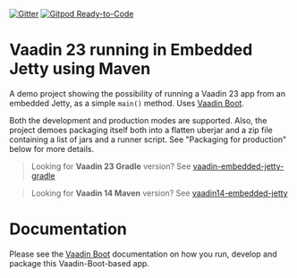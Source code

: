 [![Gitter](https://badges.gitter.im/Join%20Chat.svg)](https://gitter.im/vaadin-flow/Lobby#?utm_source=badge&utm_medium=badge&utm_campaign=pr-badge)
[![Gitpod Ready-to-Code](https://img.shields.io/badge/Gitpod-Ready--to--Code-blue?logo=gitpod)](https://gitpod.io/#https://github.com/mvysny/vaadin-embedded-jetty)

# Vaadin 23 running in Embedded Jetty using Maven

A demo project showing the possibility of running a Vaadin 23 app from an
embedded Jetty, as a simple `main()` method. Uses [Vaadin Boot](https://github.com/mvysny/vaadin-boot).

Both the development and production modes are supported. Also, the project
demoes packaging itself both into a flatten uberjar and a zip file containing
a list of jars and a runner script. See "Packaging for production" below
for more details.

> Looking for **Vaadin 23 Gradle** version? See [vaadin-embedded-jetty-gradle](https://github.com/mvysny/vaadin-embedded-jetty-gradle)

> Looking for **Vaadin 14 Maven** version? See [vaadin14-embedded-jetty](https://github.com/mvysny/vaadin14-embedded-jetty)

# Documentation

Please see the [Vaadin Boot](https://github.com/mvysny/vaadin-boot) documentation
on how you run, develop and package this Vaadin-Boot-based app.
